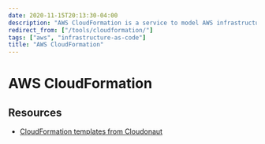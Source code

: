 ```yaml
---
date: 2020-11-15T20:13:30-04:00
description: "AWS CloudFormation is a service to model AWS infrastructure as code"
redirect_from: ["/tools/cloudformation/"]
tags: ["aws", "infrastructure-as-code"]
title: "AWS CloudFormation"
---
```


# AWS CloudFormation

## Resources

* [CloudFormation templates from Cloudonaut](https://templates.cloudonaut.io/)
